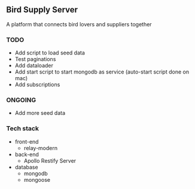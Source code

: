 ## Bird Supply Server

A platform that connects bird lovers and suppliers together

### TODO
 * Add script to load seed data
 * Test paginations
 * Add dataloader
 * Add start script to start mongodb as service (auto-start script done on mac)
 * Add subscriptions

### ONGOING
 * Add more seed data

### Tech stack
  * front-end
    * relay-modern
  * back-end
    * Apollo Restify Server
  * database
    * mongodb
    * mongoose

